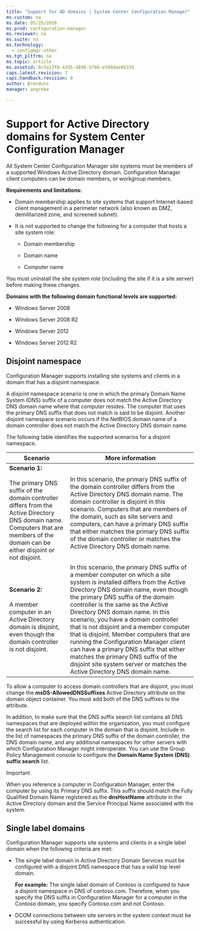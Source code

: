 ```yaml
---
title: "Support for AD domains | System Center Configuration Manager"
ms.custom: na
ms.date: 05/25/2016
ms.prod: configuration-manager
ms.reviewer: na
ms.suite: na
ms.technology:
  - configmgr-other
ms.tgt_pltfrm: na
ms.topic: article
ms.assetid: 8c5a13f8-42d5-4898-b7b6-e594dae8b335
caps.latest.revision: 7
caps.handback.revision: 0
author: Brendunsmanager: angrobe

---
```

# Support for Active Directory domains for System Center Configuration Manager
All System Center Configuration Manager site systems must be members of a supported Windows Active Directory domain. Configuration Manager client computers can be domain members, or workgroup members.  

 **Requirements and limitations:**  

-   Domain membership applies to site systems that support Internet-based client management in a perimeter network (also known as DMZ, demilitarized zone, and screened subnet).  

-   It is not supported to change the following for a computer that hosts a site system role:  

    -   Domain membership  

    -   Domain name  

    -   Computer name  

You must uninstall the site system role (including the site if it is a site server) before making these changes.  

**Domains with the following domain functional levels are supported:**  

-   Windows Server 2008  

-   Windows Server 2008 R2  

-   Windows Server 2012  

-   Windows Server 2012 R2  

##  <a name="bkmk_Disjoint"></a> Disjoint namespace  
Configuration Manager supports installing site systems and clients in a domain that has a disjoint namespace.  

A disjoint namespace scenario is one in which the primary Domain Name System (DNS) suffix of a computer does not match the Active Directory DNS domain name where that computer resides. The computer that uses the primary DNS suffix that does not match is said to be disjoint. Another disjoint namespace scenario occurs if the NetBIOS domain name of a domain controller does not match the Active Directory DNS domain name.  

The following table identifies the supported scenarios for a disjoint namespace.  

|Scenario|More information|  
|--------------|----------------------|  
|**Scenario 1:**<br /><br /> The primary DNS suffix of the domain controller differs from the Active Directory DNS domain name. Computers that are members of the domain can be either disjoint or not disjoint.|In this scenario, the primary DNS suffix of the domain controller differs from the Active Directory DNS domain name. The domain controller is disjoint in this scenario. Computers that are members of the domain, such as site servers and computers, can have a primary DNS suffix that either matches the primary DNS suffix of the domain controller or matches the Active Directory DNS domain name.|  
|**Scenario 2:**<br /><br /> A member computer in an Active Directory domain is disjoint, even though the domain controller is not disjoint.|In this scenario, the primary DNS suffix of a member computer on which a site system is installed differs from the Active Directory DNS domain name, even though the primary DNS suffix of the domain controller is the same as the Active Directory DNS domain name. In this scenario, you have a domain controller that is not disjoint and a member computer that is disjoint. Member computers that are running the Configuration Manager client can have a primary DNS suffix that either matches the primary DNS suffix of the disjoint site system server or matches the Active Directory DNS domain name.|  

 To allow a computer to access domain controllers that are disjoint, you must change the **msDS-AllowedDNSSuffixes** Active Directory attribute on the domain object container. You must add both of the DNS suffixes to the attribute.  

 In addition, to make sure that the DNS suffix search list contains all DNS namespaces that are deployed within the organization, you must configure the search list for each computer in the domain that is disjoint. Include in the list of namespaces the primary DNS suffix of the domain controller, the DNS domain name, and any additional namespaces for other servers with which Configuration Manager might interoperate. You can use the Group Policy Management console to configure the **Domain Name System (DNS) suffix search** list.  

> [!IMPORTANT]  
>  When you reference a computer in Configuration Manager, enter the computer by using its Primary DNS suffix. This suffix should match the Fully Qualified Domain Name registered as the **dnsHostName** attribute in the Active Directory domain and the Service Principal Name associated with the system.  

##  <a name="bkmk_SLD"></a> Single label domains  
 Configuration Manager supports site systems and clients in a single label domain when the following criteria are met:  

-   The single label domain in Active Directory Domain Services must be configured with a disjoint DNS namespace that has a valid top level domain.  

     **For example:** The single label domain of Contoso is configured to have a disjoint namespace in DNS of contoso.com. Therefore, when you specify the DNS suffix in Configuration Manager for a computer in the Contoso domain, you specify Contoso.com and not Contoso.  

-   DCOM connections between site servers in the system context must be successful by using Kerberos authentication.  
